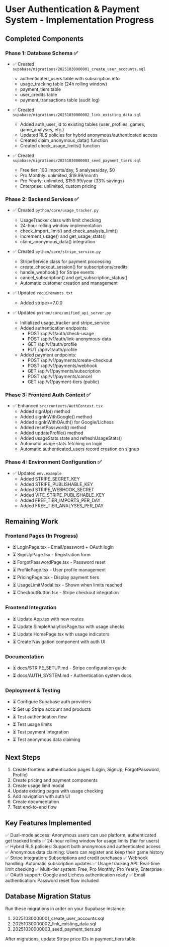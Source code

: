 # User Authentication & Payment System - Implementation Progress

## Completed Components

### Phase 1: Database Schema ✅
- ✅ Created `supabase/migrations/20251030000001_create_user_accounts.sql`
  - authenticated_users table with subscription info
  - usage_tracking table (24h rolling window)
  - payment_tiers table
  - user_credits table
  - payment_transactions table (audit log)

- ✅ Created `supabase/migrations/20251030000002_link_existing_data.sql`
  - Added auth_user_id to existing tables (user_profiles, games, game_analyses, etc.)
  - Updated RLS policies for hybrid anonymous/authenticated access
  - Created claim_anonymous_data() function
  - Created check_usage_limits() function

- ✅ Created `supabase/migrations/20251030000003_seed_payment_tiers.sql`
  - Free tier: 100 imports/day, 5 analyses/day, $0
  - Pro Monthly: unlimited, $19.99/month
  - Pro Yearly: unlimited, $159.99/year (33% savings)
  - Enterprise: unlimited, custom pricing

### Phase 2: Backend Services ✅
- ✅ Created `python/core/usage_tracker.py`
  - UsageTracker class with limit checking
  - 24-hour rolling window implementation
  - check_import_limit() and check_analysis_limit()
  - increment_usage() and get_usage_stats()
  - claim_anonymous_data() integration

- ✅ Created `python/core/stripe_service.py`
  - StripeService class for payment processing
  - create_checkout_session() for subscriptions/credits
  - handle_webhook() for Stripe events
  - cancel_subscription() and get_subscription_status()
  - Automatic customer creation and management

- ✅ Updated `requirements.txt`
  - Added stripe>=7.0.0

- ✅ Updated `python/core/unified_api_server.py`
  - Initialized usage_tracker and stripe_service
  - Added authentication endpoints:
    - POST /api/v1/auth/check-usage
    - POST /api/v1/auth/link-anonymous-data
    - GET /api/v1/auth/profile
    - PUT /api/v1/auth/profile
  - Added payment endpoints:
    - POST /api/v1/payments/create-checkout
    - POST /api/v1/payments/webhook
    - GET /api/v1/payments/subscription
    - POST /api/v1/payments/cancel
    - GET /api/v1/payment-tiers (public)

### Phase 3: Frontend Auth Context ✅
- ✅ Enhanced `src/contexts/AuthContext.tsx`
  - Added signUp() method
  - Added signInWithGoogle() method
  - Added signInWithOAuth() for Google/Lichess
  - Added resetPassword() method
  - Added updateProfile() method
  - Added usageStats state and refreshUsageStats()
  - Automatic usage stats fetching on login
  - Automatic authenticated_users record creation on signup

### Phase 4: Environment Configuration ✅
- ✅ Updated `env.example`
  - Added STRIPE_SECRET_KEY
  - Added STRIPE_PUBLISHABLE_KEY
  - Added STRIPE_WEBHOOK_SECRET
  - Added VITE_STRIPE_PUBLISHABLE_KEY
  - Added FREE_TIER_IMPORTS_PER_DAY
  - Added FREE_TIER_ANALYSES_PER_DAY

## Remaining Work

### Frontend Pages (In Progress)
- ⏳ LoginPage.tsx - Email/password + OAuth login
- ⏳ SignUpPage.tsx - Registration form
- ⏳ ForgotPasswordPage.tsx - Password reset
- ⏳ ProfilePage.tsx - User profile management
- ⏳ PricingPage.tsx - Display payment tiers
- ⏳ UsageLimitModal.tsx - Shown when limits reached
- ⏳ CheckoutButton.tsx - Stripe checkout integration

### Frontend Integration
- ⏳ Update App.tsx with new routes
- ⏳ Update SimpleAnalyticsPage.tsx with usage checks
- ⏳ Update HomePage.tsx with usage indicators
- ⏳ Create Navigation component with auth UI

### Documentation
- ⏳ docs/STRIPE_SETUP.md - Stripe configuration guide
- ⏳ docs/AUTH_SYSTEM.md - Authentication system docs

### Deployment & Testing
- ⏳ Configure Supabase auth providers
- ⏳ Set up Stripe account and products
- ⏳ Test authentication flow
- ⏳ Test usage limits
- ⏳ Test payment integration
- ⏳ Test anonymous data claiming

## Next Steps

1. Create frontend authentication pages (Login, SignUp, ForgotPassword, Profile)
2. Create pricing and payment components
3. Create usage limit modal
4. Update existing pages with usage checking
5. Add navigation with auth UI
6. Create documentation
7. Test end-to-end flow

## Key Features Implemented

✅ Dual-mode access: Anonymous users can use platform, authenticated get tracked limits
✅ 24-hour rolling window for usage limits (fair for users)
✅ Hybrid RLS policies: Support both anonymous and authenticated access
✅ Anonymous data claiming: Users can register and keep their game history
✅ Stripe integration: Subscriptions and credit purchases
✅ Webhook handling: Automatic subscription updates
✅ Usage tracking API: Real-time limit checking
✅ Multi-tier system: Free, Pro Monthly, Pro Yearly, Enterprise
✅ OAuth support: Google and Lichess authentication ready
✅ Email authentication: Password reset flow included

## Database Migration Status

Run these migrations in order on your Supabase instance:
1. 20251030000001_create_user_accounts.sql
2. 20251030000002_link_existing_data.sql
3. 20251030000003_seed_payment_tiers.sql

After migrations, update Stripe price IDs in payment_tiers table.
